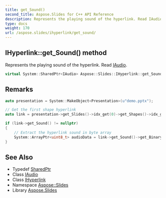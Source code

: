 ```yaml
---
title: get_Sound()
second_title: Aspose.Slides for C++ API Reference
description: Represents the playing sound of the hyperlink. Read IAudio.
type: docs
weight: 170
url: /aspose.slides/ihyperlink/get_sound/
---
```

## IHyperlink::get_Sound() method


Represents the playing sound of the hyperlink. Read [IAudio](../../iaudio/).

```cpp
virtual System::SharedPtr<IAudio> Aspose::Slides::IHyperlink::get_Sound()=0
```

## Remarks



```cpp
auto presentation = System::MakeObject<Presentation>(u"demo.pptx");

// Get the first shape hyperlink
auto link = presentation->get_Slides()->idx_get(0)->get_Shapes()->idx_get(0)->get_HyperlinkClick();

if (link->get_Sound() != nullptr)
{
    // Extract the hyperlink sound in byte array
    System::ArrayPtr<uint8_t> audioData = link->get_Sound()->get_BinaryData();
}
```




## See Also

* Typedef [SharedPtr](../../../system/sharedptr/)
* Class [IAudio](../../iaudio/)
* Class [IHyperlink](../)
* Namespace [Aspose::Slides](../../)
* Library [Aspose.Slides](../../../)